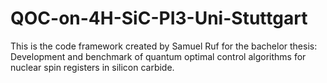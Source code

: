 # QOC-on-4H-SiC-PI3-Uni-Stuttgart
This is the code framework created by Samuel Ruf for the bachelor thesis: Development and benchmark of quantum optimal control algorithms for nuclear spin registers in silicon carbide.
